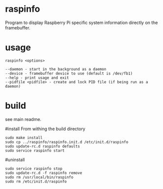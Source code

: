 # raspinfo
Program to display Raspberry Pi specific system information directly on the
framebuffer.

# usage

    raspinfo <options>

    --daemon - start in the background as a daemon
    --device - framebuffer device to use (default is /dev/fb1)
    --help - print usage and exit
    --pidfile <pidfile> - create and lock PID file (if being run as a daemon)


# build
see main readme.

#install
From withing the build directory

    sudo make install
    sudo cp ../raspinfo/raspinfo.init.d /etc/init.d/raspinfo
    sudo update-rc.d raspinfo defaults
    sudo service raspinfo start

#uninstall

    sudo service raspinfo stop
    sudo update-rc.d -f raspinfo remove
    sudo rm /usr/local/bin/raspinfo
    sudo rm /etc/init.d/raspinfo
